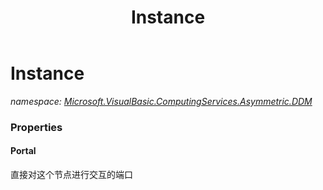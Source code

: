 ﻿---
title: Instance
---

# Instance
_namespace: [Microsoft.VisualBasic.ComputingServices.Asymmetric.DDM](N-Microsoft.VisualBasic.ComputingServices.Asymmetric.DDM.html)_





### Properties

#### Portal
直接对这个节点进行交互的端口

